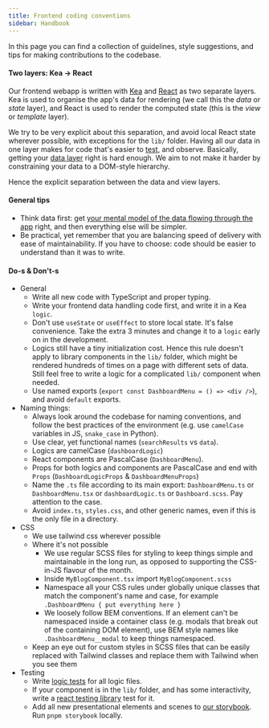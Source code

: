 ```yaml
---
title: Frontend coding conventions
sidebar: Handbook
---
```


In this page you can find a collection of guidelines, style suggestions, and tips for making contributions to the codebase.


#### Two layers: Kea -> React

Our frontend webapp is written with [Kea](https://keajs.org/) and [React](https://reactjs.org/) as two separate layers. Kea is used to organise the app's data for rendering (we call this the *data* or *state* layer), and React is used to render the computed state (this is the *view* or *template* layer).

We try to be very explicit about this separation, and avoid local React state wherever possible, with exceptions for the `lib/` folder. Having all our data in one layer makes for code that's easier to [test](https://keajs.org/docs/intro/testing), and observe. Basically, getting your [data layer](https://keajs.org/blog/data-first-frontend-revolution) right is hard enough. We aim to not make it harder by constraining your data to a DOM-style hierarchy.

Hence the explicit separation between the data and view layers.

#### General tips

- Think data first: get [your mental model of the data flowing through the app](https://acco.io/i-escaped-node) right, and then everything else will be simpler.
- Be practical, yet remember that you are balancing speed of delivery with ease of maintainability. If you have to choose: code should be easier to understand than it was to write.

#### Do-s & Don't-s

- General
  - Write all new code with TypeScript and proper typing.
  - Write your frontend data handling code first, and write it in a Kea `logic`.
  - Don't use `useState` or `useEffect` to store local state. It's false convenience. Take the extra 3 minutes and change it to a `logic` early on in the development.
  - Logics still have a tiny initialization cost. Hence this rule doesn't apply to library components in the `lib/` folder, which might be rendered hundreds of times on a page with different sets of data. Still feel free to write a logic for a complicated `lib/` component when needed.
  - Use named exports (`export const DashboardMenu = () => <div />`), and avoid `default` exports.
- Naming things:
  - Always look around the codebase for naming conventions, and follow the best practices of the environment (e.g. use `camelCase` variables in JS, `snake_case` in Python).
  - Use clear, yet functional names (`searchResults` vs `data`).
  - Logics are camelCase (`dashboardLogic`)
  - React components are PascalCase (`DashboardMenu`).
  - Props for both logics and components are PascalCase and end with `Props` (`DashboardLogicProps` & `DashboardMenuProps`)
  - Name the `.ts` file according to its main export: `DashboardMenu.ts` or `DashboardMenu.tsx` or `dashboardLogic.ts` or `Dashboard.scss`. Pay attention to the case.
  - Avoid `index.ts`, `styles.css`, and other generic names, even if this is the only file in a directory.
- CSS
  - We use tailwind css wherever possible
  - Where it's not possible
    - We use regular SCSS files for styling to keep things simple and maintainable in the long run, as opposed to supporting the CSS-in-JS flavour of the month.
    - Inside `MyBlogComponent.tsx` import `MyBlogComponent.scss`
    - Namespace all your CSS rules under globally unique classes that match the component's name and case, for example `.DashboardMenu { put everything here }`
    - We loosely follow BEM conventions. If an element can't be namespaced inside a container class (e.g. modals that break out of the containing DOM element), use BEM style names like `.DashboardMenu__modal` to keep things namespaced.
  - Keep an eye out for custom styles in SCSS files that can be easily replaced with Tailwind classes and replace them with Tailwind when you see them
- Testing
  - Write [logic tests](https://keajs.org/docs/intro/testing) for all logic files. 
  - If your component is in the `lib/` folder, and has some interactivity, write a [react testing library](https://testing-library.com/docs/react-testing-library/intro/) test for it.
  - Add all new presentational elements and scenes to [our storybook](https://storybook.posthog.net/). Run `pnpm storybook` locally.
